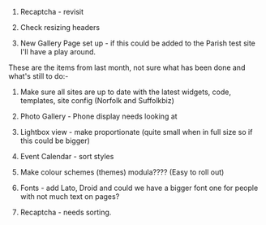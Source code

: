 1) Recaptcha - revisit

2) Check resizing headers

3) New Gallery Page set up - if this could be added to the Parish test site I'll have a play around.

These are the items from last month, not sure what has been done and what's still to do:-

 

1) Make sure all sites are up to date with the latest widgets, code, templates, site config (Norfolk and Suffolkbiz)

2) Photo Gallery - Phone display needs looking at

3) Lightbox view - make proportionate (quite small when in full size so if this could be bigger)

4) Event Calendar - sort styles

6) Make colour schemes (themes) modula???? (Easy to roll out)

7) Fonts - add Lato, Droid and could we have a bigger font one for people with not much text on pages?

8) Recaptcha - needs sorting.